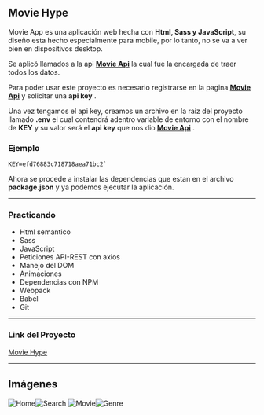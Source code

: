 ## Movie Hype

Movie App es una aplicación web hecha con  **Html, Sass  y JavaScript**, su diseño esta hecho especialmente para mobile, por lo tanto, no se va a ver bien en dispositivos desktop.

Se aplicó llamados a la api **[Movie Api](https://developers.themoviedb.org/3/getting-started/introduction)** la cual fue la  encargada de traer todos los datos.

Para poder usar este proyecto es necesario registrarse en la pagina **[Movie Api](https://developers.themoviedb.org/3/getting-started/introduction)** y solicitar una **api key** .

Una vez tengamos el api key, creamos un archivo en la raíz del proyecto llamado **.env**   el cual contendrá adentro variable de entorno con el nombre de **KEY** y su valor será el **api key** que nos dio **[Movie Api](https://developers.themoviedb.org/3/getting-started/introduction)** .

### **Ejemplo**

```shell
KEY=efd76883c718718aea71bc2`
```

Ahora se procede a instalar las dependencias que estan en el archivo **package.json** y ya podemos ejecutar la aplicación.

---

### Practicando
 - Html semantico 
 - Sass
 - JavaScript
 - Peticiones API-REST con axios
 - Manejo del DOM 
 - Animaciones 
 - Dependencias con NPM
 - Webpack
 - Babel
 - Git
 
---
### Link del Proyecto
[Movie Hype](https://62856b0b685c6307cead5935--heartfelt-entremet-f869b5.netlify.app/)

---
## Imágenes
![Home](https://i.imgur.com/7Iasw76.png)![Search](https://i.imgur.com/EqvdBQU.png)
![Movie](https://i.imgur.com/Ttmajn8.png)![Genre](https://i.imgur.com/qDnpKr8.png)